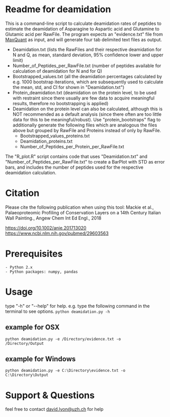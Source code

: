 # Readme for deamidation
This is a command-line script to calculate deamidation rates of peptides to estimate the deamidation of Asparagine to Aspartic acid and Glutamine to Glutamic acid per RawFile.
The program expects an "evidence.txt" file from <a href="http://www.biochem.mpg.de/5111795/maxquant">MaxQuant</a> as input, and will generate four tab delimited text files as output.

- Deamidation.txt (lists the RawFiles and their respective deamidation for N and Q, as mean, standard deviation, 95% confidence lower and upper limit)
- Number_of_Peptides_per_RawFile.txt (number of peptides available for calculation of deamidation for N and for Q)
- Bootstrapped_values.txt (all the deamidation percentages calculated by e.g. 1000 bootstrap iterations, which are subsequently used to calculate the mean, std, and CI for shown in "Deamidation.txt")
- Protein_deamidation.txt (deamidation on the protein level, to be used with restraint since there usually are few data to acquire meaningful results, therefore no bootstrapping is applied)
- Deamidation on the protein level can also be calculated, although this is NOT recommended as a default analysis (since there often are too little data for this to be meaningful/robust). Use "protein_bootstraps" flag to additionally generate the following files which are analogous the files above but grouped by RawFile and Proteins instead of only by RawFile.
    * Bootstrapped_values_proteins.txt
    * Deamidation_proteins.txt
    * Number_of_Peptides_per_Protein_per_RawFile.txt

The "R_plot.R" script contains code that uses "Deamidation.txt" and "Number_of_Peptides_per_RawFile.txt" to create a BarPlot with STD as error bars, and includes the number of peptides used for the respective deamidation calculation.  

# Citation
Please cite the following publication when using this tool:
Mackie et al., Palaeoproteomic Profiling of Conservation Layers on a 14th Century Italian Wall Painting., Angew Chem Int Ed Engl., 2018

https://doi.org/10.1002/anie.201713020
https://www.ncbi.nlm.nih.gov/pubmed/29603563

# Prerequisites
    - Python 2.x
    - Python packages: numpy, pandas

# Usage
type "-h" or "--help" for help.
e.g. type the following command in the terminal to see options.
<code>python deamidation.py -h</code>

## example for OSX
<code>python deamidation.py -e /Directory/evidence.txt -o /Directory/Output</code>

## example for Windows
<code>python deamidation.py -e C:\Directory\evidence.txt -o C:\Directory\Output</code>

# Support & Questions
feel free to contact <david.lyon@uzh.ch> for help
